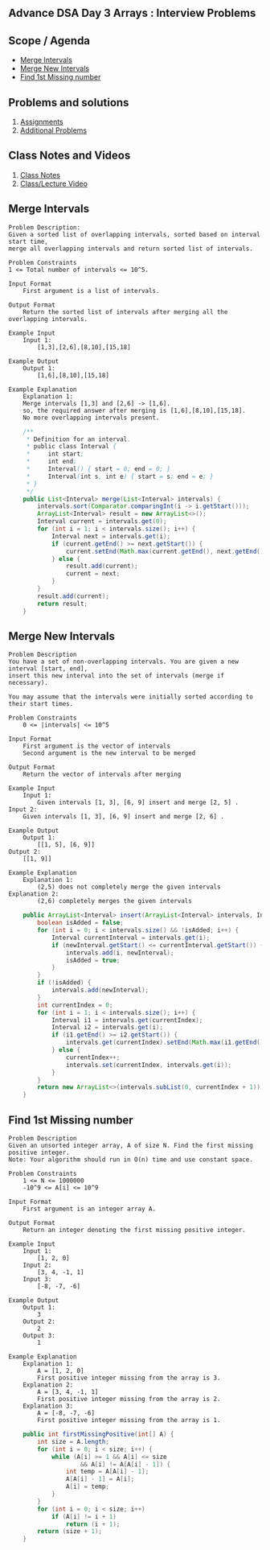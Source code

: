 ## Advance DSA Day 3 Arrays : Interview Problems

## Scope / Agenda
- [Merge Intervals](#merge-intervals)
- [Merge New Intervals](#merge-new-intervals)
- [Find 1st Missing number](#find-1st-missing-number)


## Problems and solutions

1. [Assignments](https://github.com/rajpiyush220/Algorithms/tree/master/problems/src/main/java/com/learning/scaler/advance/module1/arrays/interview/assignment)
2. [Additional Problems](https://github.com/rajpiyush220/Algorithms/tree/master/problems/src/main/java/com/learning/scaler/advance/module1/arrays/interview/additional)

## Class Notes and Videos

1. [Class Notes](../../../class_Notes/Advance%20DSA%20Notes/3.%20Adv%20Arrays%203%20Intevriew%20Problems(29-09-23).pdf)
2. [Class/Lecture Video](https://www.youtube.com/watch?v=C0RmRHOdEaw)


## Merge Intervals
    Problem Description:
    Given a sorted list of overlapping intervals, sorted based on interval start time, 
    merge all overlapping intervals and return sorted list of intervals.

    Problem Constraints
    1 <= Total number of intervals <= 10^5.

    Input Format
        First argument is a list of intervals.

    Output Format
        Return the sorted list of intervals after merging all the overlapping intervals.

    Example Input
        Input 1:
            [1,3],[2,6],[8,10],[15,18]

    Example Output
        Output 1:
            [1,6],[8,10],[15,18]

    Example Explanation
        Explanation 1:
        Merge intervals [1,3] and [2,6] -> [1,6].
        so, the required answer after merging is [1,6],[8,10],[15,18].
        No more overlapping intervals present.
```java
    /**
     * Definition for an interval.
     * public class Interval {
     *     int start;
     *     int end;
     *     Interval() { start = 0; end = 0; }
     *     Interval(int s, int e) { start = s; end = e; }
     * }
     */
    public List<Interval> merge(List<Interval> intervals) {
        intervals.sort(Comparator.comparingInt(i -> i.getStart()));
        ArrayList<Interval> result = new ArrayList<>();
        Interval current = intervals.get(0);
        for (int i = 1; i < intervals.size(); i++) {
            Interval next = intervals.get(i);
            if (current.getEnd() >= next.getStart()) {
                current.setEnd(Math.max(current.getEnd(), next.getEnd()));
            } else {
                result.add(current);
                current = next;
            }
        }
        result.add(current);
        return result;
    }
```
## Merge New Intervals
    Problem Description
    You have a set of non-overlapping intervals. You are given a new interval [start, end],
    insert this new interval into the set of intervals (merge if necessary).

    You may assume that the intervals were initially sorted according to their start times.

    Problem Constraints
        0 <= |intervals| <= 10^5

    Input Format
        First argument is the vector of intervals
        Second argument is the new interval to be merged

    Output Format
        Return the vector of intervals after merging

    Example Input
        Input 1:
            Given intervals [1, 3], [6, 9] insert and merge [2, 5] .
    Input 2:
        Given intervals [1, 3], [6, 9] insert and merge [2, 6] .

    Example Output
        Output 1:
            [[1, 5], [6, 9]]
    Output 2:
        [[1, 9]]

    Example Explanation
        Explanation 1:
            (2,5) does not completely merge the given intervals
    Explanation 2:
            (2,6) completely merges the given intervals
```java
    public ArrayList<Interval> insert(ArrayList<Interval> intervals, Interval newInterval) {
        boolean isAdded = false;
        for (int i = 0; i < intervals.size() && !isAdded; i++) {
            Interval currentInterval = intervals.get(i);
            if (newInterval.getStart() <= currentInterval.getStart()) {
                intervals.add(i, newInterval);
                isAdded = true;
            }
        }
        if (!isAdded) {
            intervals.add(newInterval);
        }
        int currentIndex = 0;
        for (int i = 1; i < intervals.size(); i++) {
            Interval i1 = intervals.get(currentIndex);
            Interval i2 = intervals.get(i);
            if (i1.getEnd() >= i2.getStart()) {
                intervals.get(currentIndex).setEnd(Math.max(i1.getEnd(), i2.getEnd()));
            } else {
                currentIndex++;
                intervals.set(currentIndex, intervals.get(i));
            }
        }
        return new ArrayList<>(intervals.subList(0, currentIndex + 1));
    }
```
## Find 1st Missing number
    Problem Description
    Given an unsorted integer array, A of size N. Find the first missing positive integer.
    Note: Your algorithm should run in O(n) time and use constant space.

    Problem Constraints
        1 <= N <= 1000000
        -10^9 <= A[i] <= 10^9

    Input Format
        First argument is an integer array A.

    Output Format
        Return an integer denoting the first missing positive integer.

    Example Input
        Input 1:
            [1, 2, 0]
        Input 2:    
            [3, 4, -1, 1]
        Input 3:
            [-8, -7, -6]

    Example Output
        Output 1:
            3
        Output 2:
            2
        Output 3:
            1

    Example Explanation
        Explanation 1:
            A = [1, 2, 0]
            First positive integer missing from the array is 3.
        Explanation 2:
            A = [3, 4, -1, 1]
            First positive integer missing from the array is 2.
        Explanation 3:
            A = [-8, -7, -6]
            First positive integer missing from the array is 1.
```java
    public int firstMissingPositive(int[] A) {
        int size = A.length;
        for (int i = 0; i < size; i++) {
            while (A[i] >= 1 && A[i] <= size
                    && A[i] != A[A[i] - 1]) {
                int temp = A[A[i] - 1];
                A[A[i] - 1] = A[i];
                A[i] = temp;
            }
        }
        for (int i = 0; i < size; i++)
            if (A[i] != i + 1)
                return (i + 1);
        return (size + 1);
    }
```
